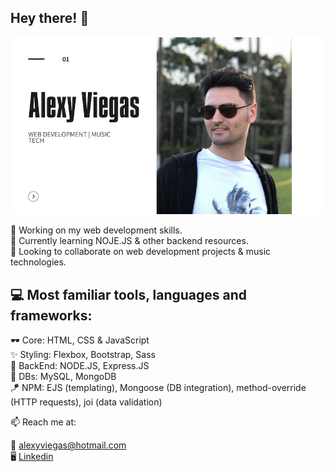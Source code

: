 ## Hey there! 👋

![image](https://github.com/a-gva/a-gva/blob/main/portfolio-cover-sm.png)


🔭 Working on my web development skills. <br>
🌱 Currently learning NOJE.JS & other backend resources. <br>
👯 Looking to collaborate on web development projects & music technologies.

## 💻 Most familiar tools, languages and frameworks:
🕶️   Core:     HTML, CSS & JavaScript <br>
✨   Styling:  Flexbox, Bootstrap, Sass <br>
🧳   BackEnd:  NODE.JS, Express.JS <br>
📖   DBs:      MySQL, MongoDB <br>
🪁   NPM:      EJS (templating), Mongoose (DB integration), method-override (HTTP requests), joi (data validation)


📫 Reach me at:

📧 [alexyviegas@hotmail.com](alexyviegas@hotmail.com) <br>
🖥️ [Linkedin](https://www.linkedin.com/in/alexy-viegas-806ba571/)
